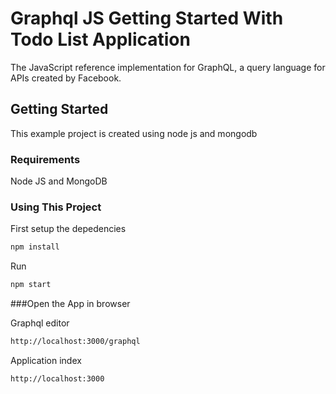 # Graphql JS Getting Started With Todo List Application 

The JavaScript reference implementation for GraphQL, a query language for APIs created by Facebook.

## Getting Started
This example project is created using node js and mongodb

### Requirements

Node JS and MongoDB

### Using This Project

First setup the depedencies

```sh
npm install
```

Run

```sh
npm start
```

###Open the App in browser

Graphql editor

```sh
http://localhost:3000/graphql
```

Application index

```sh
http://localhost:3000
```